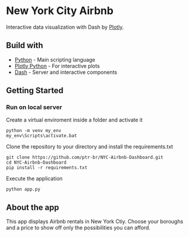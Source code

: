 # New York City Airbnb 
Interactive data visualization with Dash by [Plotly](https://plot.ly/).

## Build with
- [Python](https://www.python.org/) - Main scripting language
- [Plotly Python](https://plot.ly/python/) - For interactive plots
- [Dash](https://dash.plot.ly/) - Server and interactive components


## Getting Started 

### Run on local server
Create a virtual enviroment inside a folder and activate it
```
python -m venv my_env
my_env\Scripts\activate.bat
```
Clone the repository to your directory and install the requirements.txt
```
git clone https://github.com/ptr-br/NYC-Airbnb-Dashboard.git
cd NYC-Airbnb-Dashboard
pip install -r requirements.txt
```
Execute the application
```
python app.py
```

## About the app
This app displays Airbnb rentals in New York Ctiy. Choose your boroughs and a price to show off only the possibilities you can afford.

  
  
  
